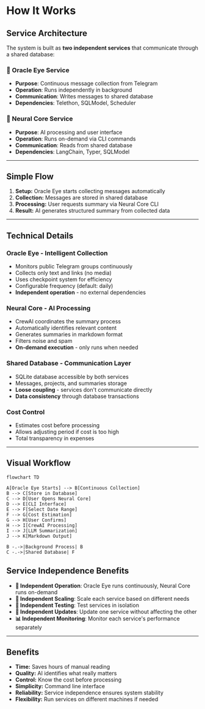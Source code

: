 # How It Works

## Service Architecture

The system is built as **two independent services** that communicate through a shared database:

### **🔄 Oracle Eye Service**
- **Purpose**: Continuous message collection from Telegram
- **Operation**: Runs independently in background
- **Communication**: Writes messages to shared database
- **Dependencies**: Telethon, SQLModel, Scheduler

### **🤖 Neural Core Service**
- **Purpose**: AI processing and user interface
- **Operation**: Runs on-demand via CLI commands
- **Communication**: Reads from shared database
- **Dependencies**: LangChain, Typer, SQLModel

---

## Simple Flow

1. **Setup:** Oracle Eye starts collecting messages automatically
2. **Collection:** Messages are stored in shared database
3. **Processing:** User requests summary via Neural Core CLI
4. **Result:** AI generates structured summary from collected data

---

## Technical Details

### **Oracle Eye - Intelligent Collection**
- Monitors public Telegram groups continuously
- Collects only text and links (no media)
- Uses checkpoint system for efficiency
- Configurable frequency (default: daily)
- **Independent operation** - no external dependencies

### **Neural Core - AI Processing**
- CrewAI coordinates the summary process
- Automatically identifies relevant content
- Generates summaries in markdown format
- Filters noise and spam
- **On-demand execution** - only runs when needed

### **Shared Database - Communication Layer**
- SQLite database accessible by both services
- Messages, projects, and summaries storage
- **Loose coupling** - services don't communicate directly
- **Data consistency** through database transactions

### **Cost Control**
- Estimates cost before processing
- Allows adjusting period if cost is too high
- Total transparency in expenses

---

## Visual Workflow

```mermaid
flowchart TD

A[Oracle Eye Starts] --> B[Continuous Collection]
B --> C[Store in Database]
C --> D[User Opens Neural Core]
D --> E[CLI Interface]
E --> F[Select Date Range]
F --> G[Cost Estimation]
G --> H[User Confirms]
H --> I[CrewAI Processing]
I --> J[LLM Summarization]
J --> K[Markdown Output]

B -.->|Background Process| B
C -.->|Shared Database| F
```

## Service Independence Benefits

- **🔄 Independent Operation**: Oracle Eye runs continuously, Neural Core runs on-demand
- **🚀 Independent Scaling**: Scale each service based on different needs
- **🧪 Independent Testing**: Test services in isolation
- **🔧 Independent Updates**: Update one service without affecting the other
- **📊 Independent Monitoring**: Monitor each service's performance separately

---

## Benefits

- **Time:** Saves hours of manual reading
- **Quality:** AI identifies what really matters
- **Control:** Know the cost before processing
- **Simplicity:** Command line interface
- **Reliability:** Service independence ensures system stability
- **Flexibility:** Run services on different machines if needed